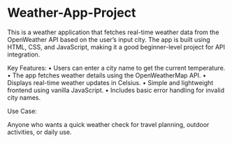 # Weather-App-Project
This is a weather application that fetches real-time weather data from the OpenWeather API based on the user’s input city. The app is built using HTML, CSS, and JavaScript, making it a good beginner-level project for API integration.

Key Features:
	•	Users can enter a city name to get the current temperature.
	•	The app fetches weather details using the OpenWeatherMap API.
	•	Displays real-time weather updates in Celsius.
	•	Simple and lightweight frontend using vanilla JavaScript.
	•	Includes basic error handling for invalid city names.

Use Case:

Anyone who wants a quick weather check for travel planning, outdoor activities, or daily use.
